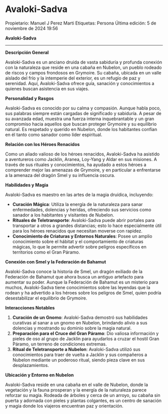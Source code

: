 # Avaloki-Sadva

Propietario: Manuel J Perez Marti
Etiquetas: Persona
Última edición: 5 de noviembre de 2024 19:56

**Avaloki-Sadva**

---

**Descripción General**

Avaloki-Sadva es un anciano druida de vasta sabiduría y profunda conexión con la naturaleza que reside en una cabaña en Nubelon, un pueblo rodeado de riscos y campos frondosos en Grymoire. Su cabaña, ubicada en un valle aislado del frío y la intemperie del exterior, es un refugio de paz y serenidad. Aquí, Avaloki-Sadva ofrece guía, sanación y conocimientos a quienes buscan asistencia en sus viajes.

**Personalidad y Rasgos**

Avaloki-Sadva es conocido por su calma y compasión. Aunque habla poco, sus palabras siempre están cargadas de significado y sabiduría. A pesar de su avanzada edad, muestra una fuerza interna inquebrantable y un gran compromiso hacia aquellos que buscan proteger Grymoire y su equilibrio natural. Es respetado y querido en Nubelon, donde los habitantes confían en él tanto como sanador como líder espiritual.

**Relación con los Héroes Renacidos**

Como un aliado valioso de los héroes renacidos, Avaloki-Sadva ha asistido a aventureros como Jacklin, Aranea, Loy-Yang y Aldar en sus misiones. A través de sus rituales y conocimientos, ha ayudado a estos héroes a comprender mejor las amenazas de Grymoire, y en particular a enfrentarse a la amenaza del dragón Smel y su influencia oscura.

**Habilidades y Magia**

Avaloki-Sadva es maestro en las artes de la magia druídica, incluyendo:

- **Curación Mágica**: Utiliza la energía de la naturaleza para sanar enfermedades, dolencias y heridas, ofreciendo sus servicios como sanador a los habitantes y visitantes de Nubelon.
- **Rituales de Teletransporte**: Avaloki-Sadva puede abrir portales para transportar a otros a grandes distancias; esto lo hace especialmente útil para los héroes renacidos que necesitan moverse con rapidez.
- **Conocimiento de Criaturas y Entornos Naturales**: Posee un amplio conocimiento sobre el hábitat y el comportamiento de criaturas mágicas, lo que le permite advertir sobre peligros específicos en territorios como el Gran Páramo.

**Conexión con Smel y la Federación de Bahamut**

Avaloki-Sadva conoce la historia de Smel, un dragón exiliado de la Federación de Bahamut que ahora busca un antiguo artefacto para aumentar su poder. Aunque la Federación de Bahamut es un misterio para muchos, Avaloki-Sadva tiene conocimientos sobre las leyendas que la rodean y ha advertido a los héroes sobre los peligros de Smel, quien podría desestabilizar el equilibrio de Grymoire.

**Interacciones Notables**

1. **Curación de un Gnomo**: Avaloki-Sadva demostró sus habilidades curativas al sanar a un gnomo en Nubelon, brindando alivio a sus dolencias y mostrando su dominio sobre la magia natural.
2. **Preparación para el Cruce del Gran Páramo**: Dio valiosa información y pieles de oso al grupo de Jacklin para ayudarlos a cruzar el hostil Gran Páramo, un terreno de condiciones extremas.
3. **Ritual de Teletransporte a Nubelon**: Avaloki-Sadva utilizó sus conocimientos para traer de vuelta a Jacklin y sus compañeros a Nubelon mediante un poderoso ritual, siendo pieza clave en sus desplazamientos.

**Ubicación y Entorno en Nubelon**

Avaloki-Sadva reside en una cabaña en el valle de Nubelon, donde la vegetación y la fauna prosperan y la energía de la naturaleza parece reforzar su magia. Rodeada de árboles y cerca de un arroyo, su cabaña sin puerta y adornada con pieles y plantas colgantes, es un centro de sanación y magia donde los viajeros encuentran paz y orientación.